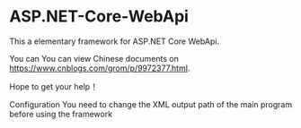 # ASP.NET-Core-WebApi
This a elementary framework for ASP.NET Core WebApi.

You can You can view Chinese documents on https://www.cnblogs.com/grom/p/9972377.html.

Hope to get your help！

Configuration
You need to change the XML output path of the main program before using the framework
